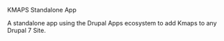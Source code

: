 KMAPS Standalone App

A standalone app using the Drupal Apps ecosystem to add Kmaps to any Drupal 7 Site.
